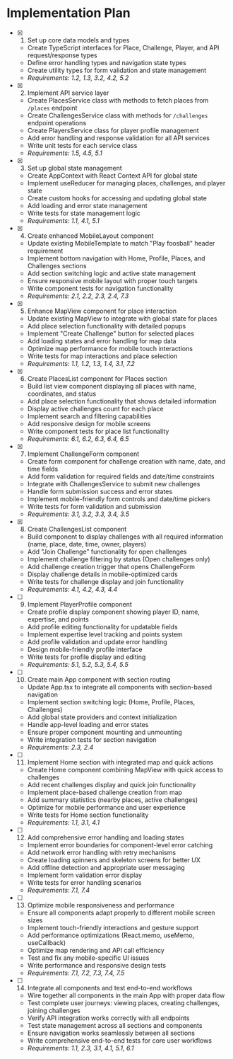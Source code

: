 # Implementation Plan

- [x] 1. Set up core data models and types
  - Create TypeScript interfaces for Place, Challenge, Player, and API request/response types
  - Define error handling types and navigation state types
  - Create utility types for form validation and state management
  - _Requirements: 1.2, 1.3, 3.2, 4.2, 5.2_

- [x] 2. Implement API service layer
  - Create PlacesService class with methods to fetch places from `/places` endpoint
  - Create ChallengesService class with methods for `/challenges` endpoint operations
  - Create PlayersService class for player profile management
  - Add error handling and response validation for all API services
  - Write unit tests for each service class
  - _Requirements: 1.5, 4.5, 5.1_

- [x] 3. Set up global state management
  - Create AppContext with React Context API for global state
  - Implement useReducer for managing places, challenges, and player state
  - Create custom hooks for accessing and updating global state
  - Add loading and error state management
  - Write tests for state management logic
  - _Requirements: 1.1, 4.1, 5.1_

- [x] 4. Create enhanced MobileLayout component
  - Update existing MobileTemplate to match "Play foosball" header requirement
  - Implement bottom navigation with Home, Profile, Places, and Challenges sections
  - Add section switching logic and active state management
  - Ensure responsive mobile layout with proper touch targets
  - Write component tests for navigation functionality
  - _Requirements: 2.1, 2.2, 2.3, 2.4, 7.3_

- [x] 5. Enhance MapView component for place interaction
  - Update existing MapView to integrate with global state for places
  - Add place selection functionality with detailed popups
  - Implement "Create Challenge" button for selected places
  - Add loading states and error handling for map data
  - Optimize map performance for mobile touch interactions
  - Write tests for map interactions and place selection
  - _Requirements: 1.1, 1.2, 1.3, 1.4, 3.1, 7.2_

- [x] 6. Create PlacesList component for Places section
  - Build list view component displaying all places with name, coordinates, and status
  - Add place selection functionality that shows detailed information
  - Display active challenges count for each place
  - Implement search and filtering capabilities
  - Add responsive design for mobile screens
  - Write component tests for place list functionality
  - _Requirements: 6.1, 6.2, 6.3, 6.4, 6.5_

- [x] 7. Implement ChallengeForm component
  - Create form component for challenge creation with name, date, and time fields
  - Add form validation for required fields and date/time constraints
  - Integrate with ChallengesService to submit new challenges
  - Handle form submission success and error states
  - Implement mobile-friendly form controls and date/time pickers
  - Write tests for form validation and submission
  - _Requirements: 3.1, 3.2, 3.3, 3.4, 3.5_

- [x] 8. Create ChallengesList component
  - Build component to display challenges with all required information (name, place, date, time, owner, players)
  - Add "Join Challenge" functionality for open challenges
  - Implement challenge filtering by status (Open challenges only)
  - Add challenge creation trigger that opens ChallengeForm
  - Display challenge details in mobile-optimized cards
  - Write tests for challenge display and join functionality
  - _Requirements: 4.1, 4.2, 4.3, 4.4_

- [ ] 9. Implement PlayerProfile component
  - Create profile display component showing player ID, name, expertise, and points
  - Add profile editing functionality for updatable fields
  - Implement expertise level tracking and points system
  - Add profile validation and update error handling
  - Design mobile-friendly profile interface
  - Write tests for profile display and editing
  - _Requirements: 5.1, 5.2, 5.3, 5.4, 5.5_

- [ ] 10. Create main App component with section routing
  - Update App.tsx to integrate all components with section-based navigation
  - Implement section switching logic (Home, Profile, Places, Challenges)
  - Add global state providers and context initialization
  - Handle app-level loading and error states
  - Ensure proper component mounting and unmounting
  - Write integration tests for section navigation
  - _Requirements: 2.3, 2.4_

- [ ] 11. Implement Home section with integrated map and quick actions
  - Create Home component combining MapView with quick access to challenges
  - Add recent challenges display and quick join functionality
  - Implement place-based challenge creation from map
  - Add summary statistics (nearby places, active challenges)
  - Optimize for mobile performance and user experience
  - Write tests for Home section functionality
  - _Requirements: 1.1, 3.1, 4.1_

- [ ] 12. Add comprehensive error handling and loading states
  - Implement error boundaries for component-level error catching
  - Add network error handling with retry mechanisms
  - Create loading spinners and skeleton screens for better UX
  - Add offline detection and appropriate user messaging
  - Implement form validation error display
  - Write tests for error handling scenarios
  - _Requirements: 7.1, 7.4_

- [ ] 13. Optimize mobile responsiveness and performance
  - Ensure all components adapt properly to different mobile screen sizes
  - Implement touch-friendly interactions and gesture support
  - Add performance optimizations (React.memo, useMemo, useCallback)
  - Optimize map rendering and API call efficiency
  - Test and fix any mobile-specific UI issues
  - Write performance and responsive design tests
  - _Requirements: 7.1, 7.2, 7.3, 7.4, 7.5_

- [ ] 14. Integrate all components and test end-to-end workflows
  - Wire together all components in the main App with proper data flow
  - Test complete user journeys: viewing places, creating challenges, joining challenges
  - Verify API integration works correctly with all endpoints
  - Test state management across all sections and components
  - Ensure navigation works seamlessly between all sections
  - Write comprehensive end-to-end tests for core user workflows
  - _Requirements: 1.1, 2.3, 3.1, 4.1, 5.1, 6.1_